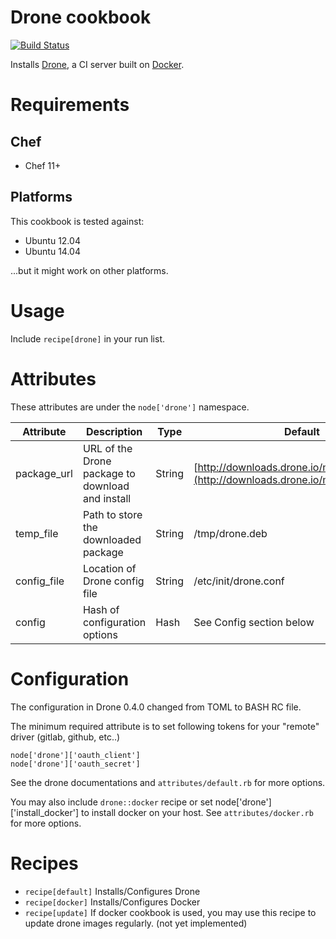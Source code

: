 # Drone cookbook

[![Build Status](https://travis-ci.org/justincampbell/chef-drone.png?branch=master)](https://travis-ci.org/justincampbell/chef-drone)

Installs [Drone](https://github.com/drone/drone), a CI server built on [Docker](https://www.docker.io).

# Requirements

## Chef

* Chef 11+

## Platforms

This cookbook is tested against:

* Ubuntu 12.04
* Ubuntu 14.04

...but it might work on other platforms.

# Usage

Include `recipe[drone]` in your run list.

# Attributes

These attributes are under the `node['drone']` namespace.

Attribute | Description | Type | Default
----------|-------------|------|--------
package_url | URL of the Drone package to download and install | String | [http://downloads.drone.io/master/drone.deb](http://downloads.drone.io/master/drone.deb)
temp_file | Path to store the downloaded package | String | /tmp/drone.deb
config_file | Location of Drone config file | String | /etc/init/drone.conf
config | Hash of configuration options | Hash | See Config section below

# Configuration

The configuration in Drone 0.4.0 changed from TOML to BASH RC file.

The minimum required attribute is to set following tokens for your "remote" driver (gitlab, github, etc..)

    node['drone']['oauth_client']
    node['drone']['oauth_secret']

See the drone documentations and `attributes/default.rb` for more options.

You may also include `drone::docker` recipe or set node['drone']['install_docker'] to install docker on your host. See `attributes/docker.rb` for more options.

# Recipes

* `recipe[default]` Installs/Configures Drone
* `recipe[docker]`  Installs/Configures Docker
* `recipe[update]`  If docker cookbook is used, you may use this recipe to update drone images regularly. (not yet implemented)

